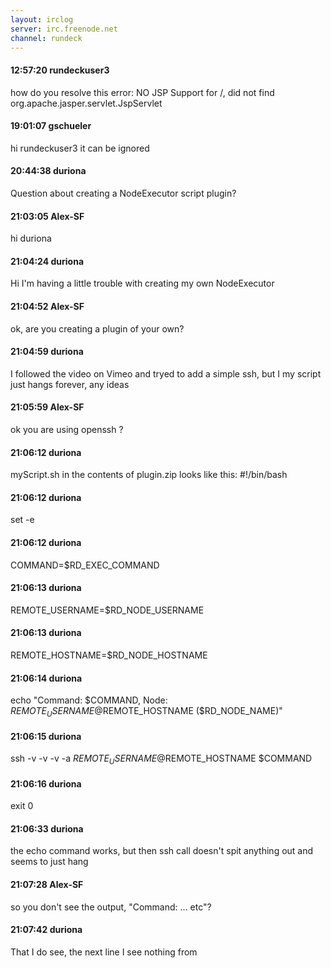 ```yaml
---
layout: irclog
server: irc.freenode.net
channel: rundeck
---
```


#### 12:57:20 rundeckuser3
 how do you resolve this error: NO JSP Support for /, did not find org.apache.jasper.servlet.JspServlet
#### 19:01:07 gschueler
 hi rundeckuser3 it can be ignored
#### 20:44:38 duriona
 Question about creating a NodeExecutor script plugin?
#### 21:03:05 Alex-SF
 hi duriona 
#### 21:04:24 duriona
 Hi I'm having a little trouble with creating my own NodeExecutor
#### 21:04:52 Alex-SF
 ok, are you creating a plugin of your own?
#### 21:04:59 duriona
 I followed the video on Vimeo and tryed to add a simple ssh, but I my script just hangs forever, any ideas
#### 21:05:59 Alex-SF
 ok you are using openssh ?
#### 21:06:12 duriona
 myScript.sh in the contents of plugin.zip looks like this: #!/bin/bash
#### 21:06:12 duriona
 set -e
#### 21:06:12 duriona
 COMMAND=$RD_EXEC_COMMAND
#### 21:06:13 duriona
 REMOTE_USERNAME=$RD_NODE_USERNAME
#### 21:06:13 duriona
 REMOTE_HOSTNAME=$RD_NODE_HOSTNAME
#### 21:06:14 duriona
 echo "Command: $COMMAND, Node: $REMOTE_USERNAME@$REMOTE_HOSTNAME ($RD_NODE_NAME)"
#### 21:06:15 duriona
 ssh -v -v -v -a $REMOTE_USERNAME@$REMOTE_HOSTNAME $COMMAND
#### 21:06:16 duriona
 exit 0
#### 21:06:33 duriona
 the echo command works, but then ssh call doesn't spit anything out and seems to just hang
#### 21:07:28 Alex-SF
 so you don't see the output, "Command: … etc"?
#### 21:07:42 duriona
 That I do see, the next line I see nothing from
